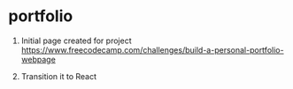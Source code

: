 # portfolio

1. Initial page created for project https://www.freecodecamp.com/challenges/build-a-personal-portfolio-webpage

2. Transition it to React

